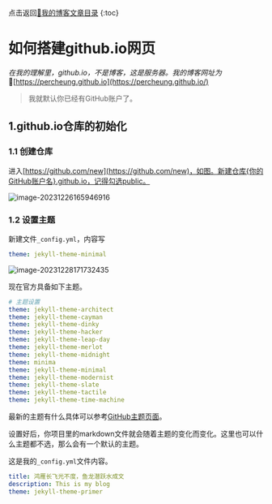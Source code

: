 点击返回[🔗我的博客文章目录](https://percheung.github.io/#/toc)
{:toc}
# 如何搭建github.io网页

*在我的理解里，github.io，不是博客，这是服务器。我的博客网址为*🔗[https://percheung.github.io](https://percheung.github.io/)

> 我就默认你已经有GitHub账户了。

## 1.github.io仓库的初始化

### 1.1 创建仓库

进入[https://github.com/new](https://github.com/new)，如图。新建仓库{你的GitHub账户名}.github.io，记得勾选public。

![image-20231226165946916](https://percheung.github.io/blogImg/202312261659154.png)

### 1.2 设置主题

新建文件`_config.yml`，内容写

```yaml
theme: jekyll-theme-minimal
```

![image-20231228171732435](https://percheung.github.io/blogImg/202401020949474.png)

现在官方具备如下主题。

```yaml
# 主题设置
theme: jekyll-theme-architect
theme: jekyll-theme-cayman
theme: jekyll-theme-dinky
theme: jekyll-theme-hacker
theme: jekyll-theme-leap-day
theme: jekyll-theme-merlot
theme: jekyll-theme-midnight
theme: minima
theme: jekyll-theme-minimal
theme: jekyll-theme-modernist
theme: jekyll-theme-slate
theme: jekyll-theme-tactile
theme: jekyll-theme-time-machine
```

最新的主题有什么具体可以参考[GitHub主题页面](https://pages.github.com/themes/)。

设置好后，你项目里的markdown文件就会随着主题的变化而变化。这里也可以什么主题都不选，那么会有一个默认的主题。

这是我的`_config.yml`文件内容。

```yaml
title: 鸿雁长飞光不度，鱼龙潜跃水成文
description: This is my blog
theme: jekyll-theme-primer
```

